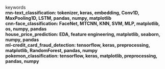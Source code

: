 keywords <br>
<b>
rnn-text_classification: tokenizer, keras, embedding, Conv1D, MaxPooling1D, LSTM, pandas, numpy, matplotlib <br>
cnn-face_classification: FaceNet, MTCNN, KNN, SVM, MLP, matplotlib, os, numpy, pandas <br>
house_price_prediction: EDA, feature engineering, matplotlib, seaborn, numpy, pandas <br>
ml-credit_card_fraud_detection: tensorflow, keras, preprocessing, matplotlib, RandomForest, pandas, numpy <br>
pokemon_classification: tensorflow, keras, matplotlib, preprocessing, pandas, numpy
